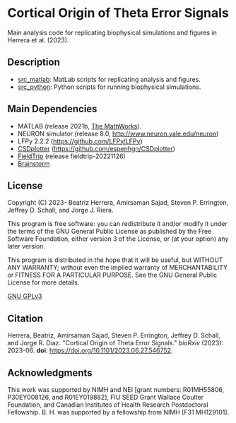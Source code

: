 # Cortical Origin of Theta Error Signals

Main analysis code for replicating biophysical simulations and figures in Herrera et al. (2023).


## Description
- [src_matlab](src_matlab): MatLab scripts for replicating analysis and figures.
- [src_python](src_python): Python scripts for running biophysical simulations.


## Main Dependencies
- MATLAB (release 2021b, [The MathWorks](https://www.mathworks.com/?s_tid=gn_logo)).
- NEURON simulator (release 8.0, http://www.neuron.yale.edu/neuron)
- LFPy 2.2.2 (https://github.com/LFPy/LFPy)
- [CSDplotter](src_synthetic_data/matlab_ana_scripts/functions/CSDplotter-0.1.1) (https://github.com/espenhgn/CSDplotter)
- [FieldTrip](https://www.fieldtriptoolbox.org/) (release fieldtrip-20221126)
- [Brainstorm](https://neuroimage.usc.edu/brainstorm/Introduction)
 
## License
Copyright (C) 2023- Beatriz Herrera, Amirsaman Sajad, Steven P. Errington, Jeffrey D. Schall, and Jorge J. Riera.

This program is free software: you can redistribute it and/or modify it under the terms of the GNU General Public License as published by the Free Software Foundation, either version 3 of the License, or (at your option) any later version.

This program is distributed in the hope that it will be useful, but WITHOUT ANY WARRANTY; without even the implied warranty of MERCHANTABILITY or FITNESS FOR A PARTICULAR PURPOSE. See the GNU General Public License for more details.

[GNU GPLv3](https://choosealicense.com/licenses/gpl-3.0/)

## Citation
Herrera, Beatriz, Amirsaman Sajad, Steven P. Errington, Jeffrey D. Schall, and Jorge R. Diaz. "Cortical Origin of Theta Error Signals." *bioRxiv* (2023): 2023-06. **doi**: https://doi.org/10.1101/2023.06.27.546752.

## Acknowledgments
This work was supported by NIMH and NEI [grant numbers: R01MH55806, P30EY008126, and R01EY019882], FIU SEED Grant Wallace Coulter Foundation, and Canadian Institutes of Health Research Postdoctoral Fellowship. B. H. was supported by a fellowship from NIMH [F31 MH129101].
